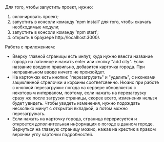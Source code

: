 Для того, чтобы запустить проект, нужно:
 1) склонировать проект;
 2) запустить в консоли команду 'npm install' для того, чтобы скачать необходимые модули;
 3) запустить в консоли команду 'npm start';
 4) открыть в браузере http://localhost:3000/.

Работа с приложением: 
 * Вверху главной страницы есть инпут, куда нужно ввести название города на латинице и нажать enter или кнопку "add city".
 Если название введено правильно, добавится карточка города. При неправильном вводе ничего не произойдет.
 * На карточках есть кнопки: "перезагрузить" и "удалить", с иконками зацикленной стрелочки и корзины соответсвенно. Нюанс при работе с 
 кнопкой перезагрузки: погода на сервере обновляется с некоторым интервалом, поэтому, если нажать на перезагрузку сразу же после загрузки
 страницы, скорее всего, изменения нельзя будет увидеть. Чтобы увидеть изменения, нужно подождать несколько минут с открытой вкладкой,
 а потом можно перезагружать.
 * Если нажать на карточку города, страница перерисуется и откроется дополнительная информация о погоде в данном городе. Вернуться на
 главную страницу можно, нажав на крестик в правом верхнем углу карточки подробностей.
